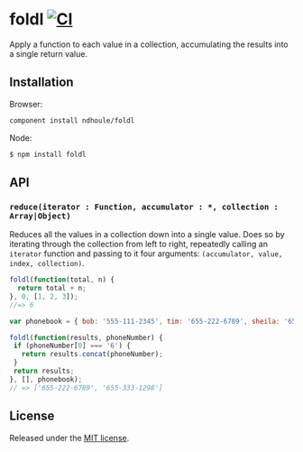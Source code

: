 # foldl [![CI][ci-badge]][ci-link]

Apply a function to each value in a collection, accumulating the results into a single return value.

## Installation

Browser:

```sh
component install ndhoule/foldl
```

Node:

```sh
$ npm install foldl
```

## API

### `reduce(iterator : Function, accumulator : *, collection : Array|Object)`

Reduces all the values in a collection down into a single value. Does so by iterating through the collection from left to right, repeatedly calling an `iterator` function and passing to it four arguments: `(accumulator, value, index, collection)`.

```javascript
foldl(function(total, n) {
  return total + n;
}, 0, [1, 2, 3]);
//=> 6

var phonebook = { bob: '555-111-2345', tim: '655-222-6789', sheila: '655-333-1298' };

foldl(function(results, phoneNumber) {
 if (phoneNumber[0] === '6') {
   return results.concat(phoneNumber);
 }
 return results;
}, [], phonebook);
// => ['655-222-6789', '655-333-1298']
```

## License

Released under the [MIT license](LICENSE.md).

[ci-link]: https://travis-ci.org/ndhoule/foldl
[ci-badge]: https://travis-ci.org/ndhoule/foldl.svg?branch=master
